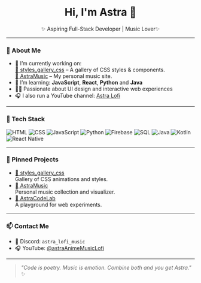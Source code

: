
<!---
AstrarothDLCXVI/AstrarothDLCXVI is a ✨ special ✨ repository because its `README.md` (this file) appears on your GitHub profile.
You can click the Preview link to take a look at your changes.
--->
<h1 align="center">Hi, I'm Astra 👋</h1>
<p align="center">✨ Aspiring Full-Stack Developer | Music Lover✨</p>

---

### 🧠 About Me
- 🔭 I’m currently working on:  
  [🎨 styles_gallery_css](https://astrarothdlcxvi.github.io/styles_gallery_css.github.io/) – A gallery of CSS styles & components.  
  [🎵 AstraMusic](https://astrarothdlcxvi.github.io/AstraMusic.github.io/) – My personal music site.
- 🌱 I’m learning: **JavaScript**, **React**, **Python** and **Java**
- 👨‍💻 Passionate about UI design and interactive web experiences
- 🎧 I also run a YouTube channel: [Astra Lofi](https://www.youtube.com/@astraMusicAnimeLofi)

---

### 🔧 Tech Stack
![HTML](https://img.shields.io/badge/HTML5-E34F26?style=for-the-badge&logo=html5&logoColor=white)
![CSS](https://img.shields.io/badge/CSS3-1572B6?style=for-the-badge&logo=css3&logoColor=white)
![JavaScript](https://img.shields.io/badge/JavaScript-F7DF1E?style=for-the-badge&logo=javascript&logoColor=black)
![Python](https://img.shields.io/badge/Python-3776AB?style=for-the-badge&logo=python&logoColor=white)
![Firebase](https://img.shields.io/badge/Firebase-FFCA28?style=for-the-badge&logo=firebase&logoColor=black)
![SQL](https://img.shields.io/badge/SQL-336791?style=for-the-badge&logo=postgresql&logoColor=white)
![Java](https://img.shields.io/badge/Java-007396?style=for-the-badge&logo=java&logoColor=white)
![Kotlin](https://img.shields.io/badge/Kotlin-0095D5?style=for-the-badge&logo=kotlin&logoColor=white)
![React Native](https://img.shields.io/badge/React_Native-20232A?style=for-the-badge&logo=react&logoColor=61DAFB)


---

### 📌 Pinned Projects
- [🎨 styles_gallery_css](https://astrarothdlcxvi.github.io/styles_gallery_css.github.io/)  
  Gallery of CSS animations and styles.
- [🎵 AstraMusic](https://astrarothdlcxvi.github.io/AstraMusic.github.io/)  
  Personal music collection and visualizer.
- [🧪 AstraCodeLab](https://astrarothdlcxvi.github.io/AstraCodeLab.github.io/)  
  A playground for web experiments.

---

### 📫 Contact Me
- 💬 Discord: `astra_lofi_music`
- 🎧 YouTube: [@astraAnimeMusicLofi](https://www.youtube.com/@astraMusicAnimeLofi)

---

> _"Code is poetry. Music is emotion. Combine both and you get Astra."_ ✨
